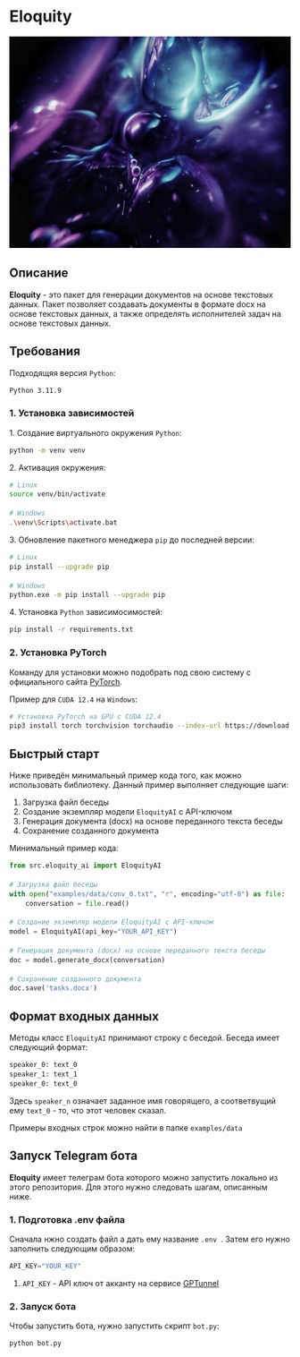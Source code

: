 # Eloquity

![alt text](assets/img1.jpg)

## Описание

**Eloquity** - это пакет для генерации документов на основе текстовых данных. Пакет позволяет создавать документы в формате docx на основе текстовых данных, а также определять исполнителей задач на основе текстовых данных.

## Требования
Подходящяя версия `Python`:
```sh
Python 3.11.9
```

### 1. Установка зависимостей
1\. Создание виртуального окружения `Python`:
```sh
python -m venv venv
```
2\. Активация окружения:
```sh
# Linux
source venv/bin/activate

# Windows
.\venv\Scripts\activate.bat
```

3\. Обновление пакетного менеджера `pip` до последней версии:
```sh
# Linux
pip install --upgrade pip

# Windows
python.exe -m pip install --upgrade pip
```

4\. Установка `Python` зависимосимостей:
```sh
pip install -r requirements.txt
```
### 2. Установка PyTorch
Команду для установки можно подобрать под свою систему с официального сайта [PyTorch](https://pytorch.org/get-started/locally/).

Пример для `CUDA 12.4` на `Windows`: 
```sh
# Установка PyTorch на GPU с CUDA 12.4
pip3 install torch torchvision torchaudio --index-url https://download.pytorch.org/whl/cu124
```

## Быстрый старт
Ниже приведён минимальный пример кода того, как можно использовать библиотеку.
Данный пример выполняет следующие шаги:

1. Загрузка файл беседы
2. Создание экземпляр модели `EloquityAI` с API-ключом
3. Генерация документа (docx) на основе переданного текста беседы
4. Сохранение созданного документа

Минимальный пример кода:
```py
from src.eloquity_ai import EloquityAI

# Загрузка файл беседы
with open("examples/data/conv_0.txt", "r", encoding="utf-8") as file:
    conversation = file.read()

# Создание экземпляр модели EloquityAI с API-ключом
model = EloquityAI(api_key="YOUR_API_KEY")

# Генерация документа (docx) на основе переданного текста беседы
doc = model.generate_docx(conversation)

# Сохранение созданного документа
doc.save('tasks.docx')
```

## Формат входных данных
Методы класс `EloquityAI` принимают строку с беседой. Беседа имеет следующий формат:

```sh
speaker_0: text_0
speaker_1: text_1
speaker_0: text_0
```

Здесь `speaker_n` означает заданное имя говорящего, а соответвущий ему `text_0` - то, что этот человек сказал.

Примеры входных строк можно найти в папке `examples/data`

## Запуск Telegram бота
**Eloquity** имеет телеграм бота которого можно запустить локально из этого репозитория. Для этого нужно следовать шагам, описанным ниже.
### 1. Подготовка .env файла
Сначала нжно создать файл а дать ему название `.env `. Затем его нужно заполнить следующим образом:
```py
API_KEY="YOUR_KEY"
```

1. `API_KEY` - API ключ от акканту на сервисе [GPTunnel](https://gptunnel.ru/)

### 2. Запуск бота
Чтобы запустить бота, нужно запустить скрипт `bot.py`:
```sh
python bot.py
```